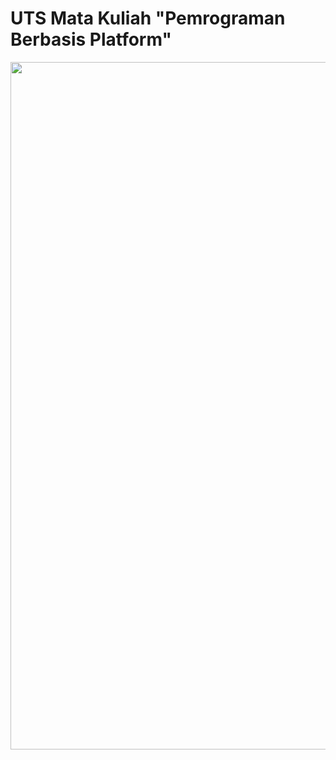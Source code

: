 # UTS Mata Kuliah "Pemrograman Berbasis Platform"

<img src="https://media1.tenor.com/m/xsICn9T81LcAAAAC/roy-leops.gif" width="1100"/>
